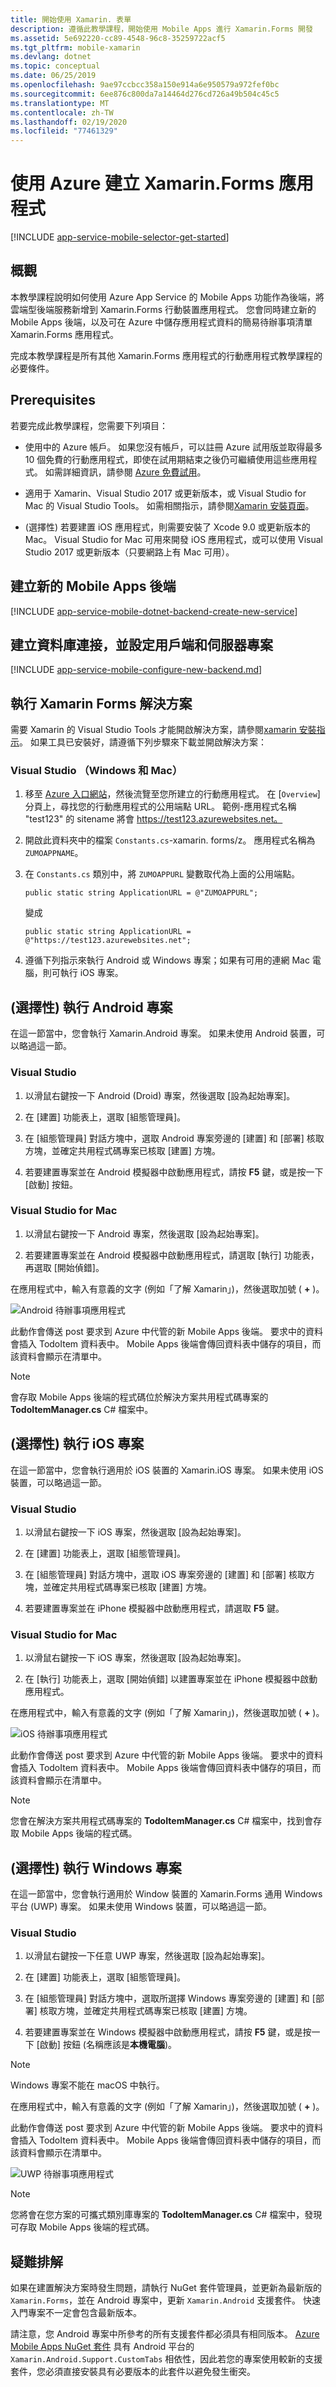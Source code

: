 ```yaml
---
title: 開始使用 Xamarin. 表單
description: 遵循此教學課程，開始使用 Mobile Apps 進行 Xamarin.Forms 開發
ms.assetid: 5e692220-cc89-4548-96c8-35259722acf5
ms.tgt_pltfrm: mobile-xamarin
ms.devlang: dotnet
ms.topic: conceptual
ms.date: 06/25/2019
ms.openlocfilehash: 9ae97ccbcc358a150e914a6e950579a972fef0bc
ms.sourcegitcommit: 6ee876c800da7a14464d276cd726a49b504c45c5
ms.translationtype: MT
ms.contentlocale: zh-TW
ms.lasthandoff: 02/19/2020
ms.locfileid: "77461329"
---
```

# <a name="create-a-xamarinforms-app-with-azure"></a>使用 Azure 建立 Xamarin.Forms 應用程式

[!INCLUDE [app-service-mobile-selector-get-started](../../includes/app-service-mobile-selector-get-started.md)]

## <a name="overview"></a>概觀
本教學課程說明如何使用 Azure App Service 的 Mobile Apps 功能作為後端，將雲端型後端服務新增到 Xamarin.Forms 行動裝置應用程式。 您會同時建立新的 Mobile Apps 後端，以及可在 Azure 中儲存應用程式資料的簡易待辦事項清單 Xamarin.Forms 應用程式。

完成本教學課程是所有其他 Xamarin.Forms 應用程式的行動應用程式教學課程的必要條件。

## <a name="prerequisites"></a>Prerequisites

若要完成此教學課程，您需要下列項目：

* 使用中的 Azure 帳戶。 如果您沒有帳戶，可以註冊 Azure 試用版並取得最多 10 個免費的行動應用程式，即使在試用期結束之後仍可繼續使用這些應用程式。 如需詳細資訊，請參閱 [Azure 免費試用](https://azure.microsoft.com/pricing/free-trial/)。

* 適用于 Xamarin、Visual Studio 2017 或更新版本，或 Visual Studio for Mac 的 Visual Studio Tools。 如需相關指示，請參閱[Xamarin 安裝頁面][Install Xamarin]。

* (選擇性) 若要建置 iOS 應用程式，則需要安裝了 Xcode 9.0 或更新版本的 Mac。 Visual Studio for Mac 可用來開發 iOS 應用程式，或可以使用 Visual Studio 2017 或更新版本（只要網路上有 Mac 可用）。

## <a name="create-a-new-mobile-apps-back-end"></a>建立新的 Mobile Apps 後端
[!INCLUDE [app-service-mobile-dotnet-backend-create-new-service](../../includes/app-service-mobile-dotnet-backend-create-new-service.md)]

## <a name="create-a-database-connection-and-configure-the-client-and-server-project"></a>建立資料庫連接，並設定用戶端和伺服器專案
[!INCLUDE [app-service-mobile-configure-new-backend.md](../../includes/app-service-mobile-configure-new-backend.md)]

## <a name="run-the-xamarinforms-solution"></a>執行 Xamarin Forms 解決方案

需要 Xamarin 的 Visual Studio Tools 才能開啟解決方案，請參閱[xamarin 安裝指示][Install Xamarin]。 如果工具已安裝好，請遵循下列步驟來下載並開啟解決方案：

### <a name="visual-studio-windows-and-mac"></a>Visual Studio （Windows 和 Mac）

1. 移至  [Azure 入口網站](https://portal.azure.com/)，然後流覽至您所建立的行動應用程式。 在 [`Overview`] 分頁上，尋找您的行動應用程式的公用端點 URL。 範例-應用程式名稱 "test123" 的 sitename 將會 https://test123.azurewebsites.net。

2. 開啟此資料夾中的檔案 `Constants.cs`-xamarin. forms/z。 應用程式名稱為 `ZUMOAPPNAME`。

3. 在 `Constants.cs` 類別中，將 `ZUMOAPPURL` 變數取代為上面的公用端點。

    `public static string ApplicationURL = @"ZUMOAPPURL";`

    變成

    `public static string ApplicationURL = @"https://test123.azurewebsites.net";`
    
4. 遵循下列指示來執行 Android 或 Windows 專案；如果有可用的連網 Mac 電腦，則可執行 iOS 專案。

## <a name="optional-run-the-android-project"></a>(選擇性) 執行 Android 專案

在這一節當中，您會執行 Xamarin.Android 專案。 如果未使用 Android 裝置，可以略過這一節。

### <a name="visual-studio"></a>Visual Studio

1. 以滑鼠右鍵按一下 Android (Droid) 專案，然後選取 [設為起始專案]。

2. 在 [建置] 功能表上，選取 [組態管理員]。

3. 在 [組態管理員] 對話方塊中，選取 Android 專案旁邊的 [建置] 和 [部署] 核取方塊，並確定共用程式碼專案已核取 [建置] 方塊。

4. 若要建置專案並在 Android 模擬器中啟動應用程式，請按 **F5** 鍵，或是按一下 [啟動] 按鈕。

### <a name="visual-studio-for-mac"></a>Visual Studio for Mac

1. 以滑鼠右鍵按一下 Android 專案，然後選取 [設為起始專案]。

2. 若要建置專案並在 Android 模擬器中啟動應用程式，請選取 [執行] 功能表，再選取 [開始偵錯]。

在應用程式中，輸入有意義的文字 (例如「了解 Xamarin」)，然後選取加號 ( **+** )。

![Android 待辦事項應用程式][11]

此動作會傳送 post 要求到 Azure 中代管的新 Mobile Apps 後端。 要求中的資料會插入 TodoItem 資料表中。 Mobile Apps 後端會傳回資料表中儲存的項目，而該資料會顯示在清單中。

> [!NOTE]
> 會存取 Mobile Apps 後端的程式碼位於解決方案共用程式碼專案的 **TodoItemManager.cs** C# 檔案中。
>

## <a name="optional-run-the-ios-project"></a>(選擇性) 執行 iOS 專案

在這一節當中，您會執行適用於 iOS 裝置的 Xamarin.iOS 專案。 如果未使用 iOS 裝置，可以略過這一節。

### <a name="visual-studio"></a>Visual Studio

1. 以滑鼠右鍵按一下 iOS 專案，然後選取 [設為起始專案]。

2. 在 [建置] 功能表上，選取 [組態管理員]。

3. 在 [組態管理員] 對話方塊中，選取 iOS 專案旁邊的 [建置] 和 [部署] 核取方塊，並確定共用程式碼專案已核取 [建置] 方塊。

4. 若要建置專案並在 iPhone 模擬器中啟動應用程式，請選取 **F5** 鍵。

### <a name="visual-studio-for-mac"></a>Visual Studio for Mac

1. 以滑鼠右鍵按一下 iOS 專案，然後選取 [設為起始專案]。

2. 在 [執行] 功能表上，選取 [開始偵錯] 以建置專案並在 iPhone 模擬器中啟動應用程式。

在應用程式中，輸入有意義的文字 (例如「了解 Xamarin」)，然後選取加號 ( **+** )。

![iOS 待辦事項應用程式][10]

此動作會傳送 post 要求到 Azure 中代管的新 Mobile Apps 後端。 要求中的資料會插入 TodoItem 資料表中。 Mobile Apps 後端會傳回資料表中儲存的項目，而該資料會顯示在清單中。

> [!NOTE]
> 您會在解決方案共用程式碼專案的 **TodoItemManager.cs** C# 檔案中，找到會存取 Mobile Apps 後端的程式碼。
>

## <a name="optional-run-the-windows-project"></a>(選擇性) 執行 Windows 專案

在這一節當中，您會執行適用於 Window 裝置的 Xamarin.Forms 通用 Windows 平台 (UWP) 專案。 如果未使用 Windows 裝置，可以略過這一節。

### <a name="visual-studio"></a>Visual Studio

1. 以滑鼠右鍵按一下任意 UWP 專案，然後選取 [設為起始專案]。

2. 在 [建置] 功能表上，選取 [組態管理員]。

3. 在 [組態管理員] 對話方塊中，選取所選擇 Windows 專案旁邊的 [建置] 和 [部署] 核取方塊，並確定共用程式碼專案已核取 [建置] 方塊。

4. 若要建置專案並在 Windows 模擬器中啟動應用程式，請按 **F5** 鍵，或是按一下 [啟動] 按鈕 (名稱應該是**本機電腦**)。

> [!NOTE]
> Windows 專案不能在 macOS 中執行。

在應用程式中，輸入有意義的文字 (例如「了解 Xamarin」)，然後選取加號 ( **+** )。

此動作會傳送 post 要求到 Azure 中代管的新 Mobile Apps 後端。 要求中的資料會插入 TodoItem 資料表中。 Mobile Apps 後端會傳回資料表中儲存的項目，而該資料會顯示在清單中。

![UWP 待辦事項應用程式][12]

> [!NOTE]
> 您將會在您方案的可攜式類別庫專案的 **TodoItemManager.cs** C# 檔案中，發現可存取 Mobile Apps 後端的程式碼。
>

## <a name="troubleshooting"></a>疑難排解

如果在建置解決方案時發生問題，請執行 NuGet 套件管理員，並更新為最新版的 `Xamarin.Forms`，並在 Android 專案中，更新 `Xamarin.Android` 支援套件。 快速入門專案不一定會包含最新版本。

請注意，您 Android 專案中所參考的所有支援套件都必須具有相同版本。 [Azure Mobile Apps NuGet 套件](https://www.nuget.org/packages/Microsoft.Azure.Mobile.Client/) 具有 Android 平台的 `Xamarin.Android.Support.CustomTabs` 相依性，因此若您的專案使用較新的支援套件，您必須直接安裝具有必要版本的此套件以避免發生衝突。

<!-- Images. -->
[10]: ./media/app-service-mobile-xamarin-forms-get-started/mobile-quickstart-startup-ios.png
[11]: ./media/app-service-mobile-xamarin-forms-get-started/mobile-quickstart-startup-android.png
[12]: ./media/app-service-mobile-xamarin-forms-get-started/mobile-quickstart-startup-windows.png

<!-- URLs. -->
[Install Xamarin]: https://docs.microsoft.com/xamarin/cross-platform/get-started/installation/
